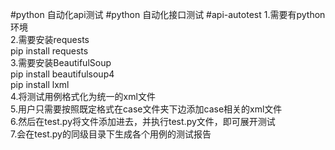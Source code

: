 #python 自动化api测试
#python 自动化接口测试
#api-autotest
1.需要有python环境</br>
2.需要安装requests</br>
pip install requests</br>
3.需要安装BeautifulSoup</br>
pip install beautifulsoup4</br>
pip install lxml</br>
4.将测试用例格式化为统一的xml文件</br>
5.用户只需要按照既定格式在case文件夹下边添加case相关的xml文件</br>
6.然后在test.py将文件添加进去，并执行test.py文件，即可展开测试</br>
7.会在test.py的同级目录下生成各个用例的测试报告</br>


